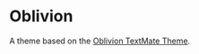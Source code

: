 # Oblivion

A theme based on the [Oblivion TextMate Theme](http://colorsublime.com/theme/Oblivion).
